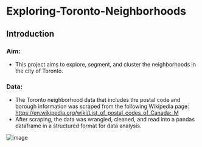 # Exploring-Toronto-Neighborhoods

## Introduction
### Aim:
- This project aims to explore, segment, and cluster the neighborhoods in the city of Toronto.

### Data:
- The Toronto neighborhood data that includes the postal code and borough information was scraped from the following Wikipedia page: https://en.wikipedia.org/wiki/List_of_postal_codes_of_Canada:_M
- After scraping, the data was wrangled, cleaned, and read into a pandas dataframe in a structured format for data analysis.

![image](https://user-images.githubusercontent.com/61001333/111861364-06aa0100-8991-11eb-92c2-51dd77c6e589.png)


